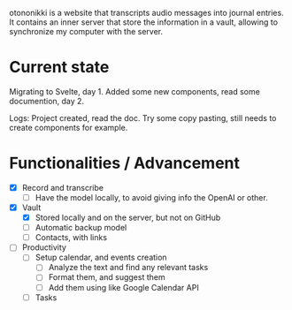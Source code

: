 otononikki is a website that transcripts audio messages into journal entries. It contains an inner server that store the information in a vault, allowing to synchronize my computer with the server. 

# Current state

Migrating to Svelte, day 1.
Added some new components, read some documention, day 2.


Logs:
Project created, read the doc. Try some copy pasting, still needs to create components for example.

# Functionalities / Advancement
- [x] Record and transcribe
    - [ ] Have the model locally, to avoid giving info the OpenAI or other.
- [x] Vault
    - [x] Stored locally and on the server, but not on GitHub
    - [ ] Automatic backup model
    - [ ] Contacts, with links
- [ ] Productivity
    - [ ] Setup calendar, and events creation
        - [ ] Analyze the text and find any relevant tasks
        - [ ] Format them, and suggest them
        - [ ] Add them using like Google Calendar API
    - [ ] Tasks